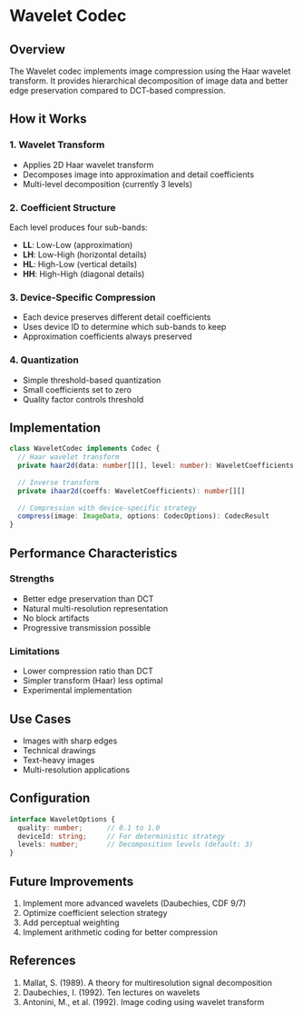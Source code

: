 # Wavelet Codec

## Overview

The Wavelet codec implements image compression using the Haar wavelet transform. It provides hierarchical decomposition of image data and better edge preservation compared to DCT-based compression.

## How it Works

### 1. Wavelet Transform
- Applies 2D Haar wavelet transform
- Decomposes image into approximation and detail coefficients
- Multi-level decomposition (currently 3 levels)

### 2. Coefficient Structure
Each level produces four sub-bands:
- **LL**: Low-Low (approximation)
- **LH**: Low-High (horizontal details)
- **HL**: High-Low (vertical details)
- **HH**: High-High (diagonal details)

### 3. Device-Specific Compression
- Each device preserves different detail coefficients
- Uses device ID to determine which sub-bands to keep
- Approximation coefficients always preserved

### 4. Quantization
- Simple threshold-based quantization
- Small coefficients set to zero
- Quality factor controls threshold

## Implementation

```typescript
class WaveletCodec implements Codec {
  // Haar wavelet transform
  private haar2d(data: number[][], level: number): WaveletCoefficients
  
  // Inverse transform
  private ihaar2d(coeffs: WaveletCoefficients): number[][]
  
  // Compression with device-specific strategy
  compress(image: ImageData, options: CodecOptions): CodecResult
}
```

## Performance Characteristics

### Strengths
- Better edge preservation than DCT
- Natural multi-resolution representation
- No block artifacts
- Progressive transmission possible

### Limitations
- Lower compression ratio than DCT
- Simpler transform (Haar) less optimal
- Experimental implementation

## Use Cases

- Images with sharp edges
- Technical drawings
- Text-heavy images
- Multi-resolution applications

## Configuration

```typescript
interface WaveletOptions {
  quality: number;      // 0.1 to 1.0
  deviceId: string;     // For deterministic strategy
  levels: number;       // Decomposition levels (default: 3)
}
```

## Future Improvements

1. Implement more advanced wavelets (Daubechies, CDF 9/7)
2. Optimize coefficient selection strategy
3. Add perceptual weighting
4. Implement arithmetic coding for better compression

## References

1. Mallat, S. (1989). A theory for multiresolution signal decomposition
2. Daubechies, I. (1992). Ten lectures on wavelets
3. Antonini, M., et al. (1992). Image coding using wavelet transform